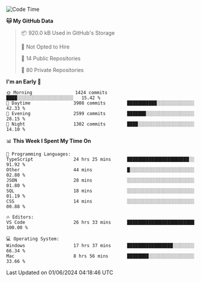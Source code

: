 <!--START_SECTION:waka-->
![Code Time](http://img.shields.io/badge/Code%20Time-5%2C710%20hrs%202%20mins-blue)

**🐱 My GitHub Data** 

> 📦 920.0 kB Used in GitHub's Storage 
 > 
> 🚫 Not Opted to Hire
 > 
> 📜 14 Public Repositories 
 > 
> 🔑 80 Private Repositories 
 > 
**I'm an Early 🐤** 

```text
🌞 Morning                1424 commits        ████░░░░░░░░░░░░░░░░░░░░░   15.42 % 
🌆 Daytime                3908 commits        ███████████░░░░░░░░░░░░░░   42.33 % 
🌃 Evening                2599 commits        ███████░░░░░░░░░░░░░░░░░░   28.15 % 
🌙 Night                  1302 commits        ████░░░░░░░░░░░░░░░░░░░░░   14.10 % 
```


📊 **This Week I Spent My Time On** 

```text
💬 Programming Languages: 
TypeScript               24 hrs 25 mins      ███████████████████████░░   91.92 % 
Other                    44 mins             █░░░░░░░░░░░░░░░░░░░░░░░░   02.80 % 
JSON                     28 mins             ░░░░░░░░░░░░░░░░░░░░░░░░░   01.80 % 
SQL                      18 mins             ░░░░░░░░░░░░░░░░░░░░░░░░░   01.19 % 
CSS                      14 mins             ░░░░░░░░░░░░░░░░░░░░░░░░░   00.88 % 

🔥 Editors: 
VS Code                  26 hrs 33 mins      █████████████████████████   100.00 % 

💻 Operating System: 
Windows                  17 hrs 37 mins      █████████████████░░░░░░░░   66.34 % 
Mac                      8 hrs 56 mins       ████████░░░░░░░░░░░░░░░░░   33.66 % 
```


 Last Updated on 01/06/2024 04:18:46 UTC
<!--END_SECTION:waka-->

